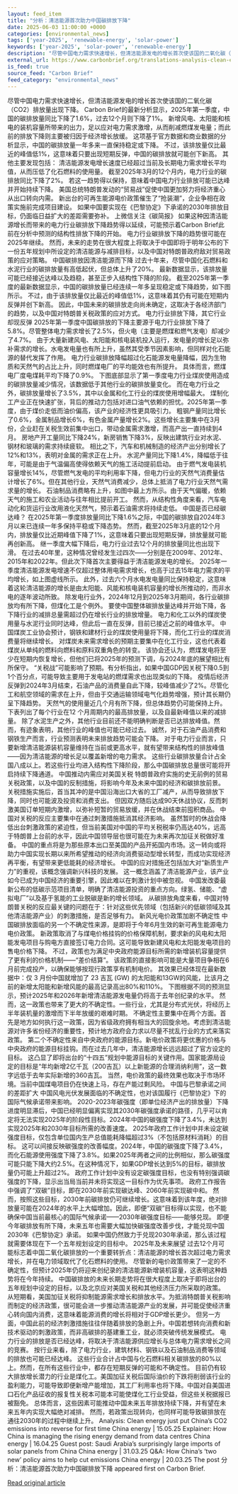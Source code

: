 ```yaml
---
layout: feed_item
title: "分析：清洁能源首次助力中国碳排放下降"
date: 2025-06-03 11:00:00 +0000
categories: [environmental_news]
tags: ['year-2025', 'renewable-energy', 'solar-power']
keywords: ['year-2025', 'solar-power', 'renewable-energy']
description: "尽管中国电力需求快速增长，但清洁能源发电的增长首次使该国的二氧化碳（CO2）排放量出现下降。 Carbon Brief的最新分析显示，2025年第一季度，中国的碳排放量同比下降了1"
external_url: https://www.carbonbrief.org/translations-analysis-clean-energy-just-put-chinas-co2-emissions-into-reverse-for-first-time/
is_feed: true
source_feed: "Carbon Brief"
feed_category: "environmental_news"
---
```


尽管中国电力需求快速增长，但清洁能源发电的增长首次使该国的二氧化碳（CO2）排放量出现下降。 Carbon Brief的最新分析显示，2025年第一季度，中国的碳排放量同比下降了1.6%，过去12个月则下降了1%。 新增风电、太阳能和核电的装机容量所带来的出力，足以应对电力需求激增，从而削减燃煤发电量；而此前的排放下降则主要被归因于经济增长放缓。 这项基于官方数据和商业数据的分析显示，中国的碳排放量一年多来一直保持稳定或下降。 不过，该排放量仅比最近的峰值低1%，这意味着只要出现短期反弹，中国的碳排放就可能创下新高。 其他主要发现包括： 清洁能源发电增长速度已经超过当前及长期电力需求增长平均值，从而压低了化石燃料的使用量。 截至2025年3月的12个月内，电力行业的碳排放同比下降了2%。 若这一趋势得以保持，意味着中国电力行业排放可能已达峰并开始持续下降。 美国总统特朗普发动的“贸易战”促使中国更加努力将经济重心从出口转向内需。 新出台的可再生能源电价政策催生了“抢装潮”，企业争相在政策实施前完成项目建设。 如果中国要实现在《巴黎协定》下承诺的2030年排放目标，仍面临日益扩大的差距需要弥补。 上微信关注《碳简报》 如果这种因清洁能源增长而带来的电力行业碳排放下降趋势得以延续，可能预示着Carbon Brief此前在分析中预测的结构性排放下降的开始。 电力行业碳排放下降的趋势很可能在2025年继续。 然而，未来的走势在很大程度上将取决于中国即将于明年公布的下一份五年规划中所设定的清洁能源与减排目标，以及中国对特朗普政府敌对贸易政策的应对策略。 中国碳排放因清洁能源而下降 过去十年来，尽管中国化石燃料和水泥行业的碳排放量有高低起伏，但总体上升了20%。 最新数据显示，该排放量可能已经接近达峰以及趋稳，甚至正步入结构性下降的阶段。 截至2025年第一季度的最新数据显示，中国的碳排放量已经连续一年多呈现稳定或下降趋势，如下图所示。 不过，由于该排放量仅比最近的峰值低1%，这意味着其仍有可能在短期内反弹并创下新高。 因此，中国未来的碳排放走向尚未确定，这取决于各经济部门的趋势，以及中国对特朗普关税政策的应对方式。 电力行业排放下降，其它行业却现反弹 2025年第一季度中国碳排放的下降主要源于电力行业排放下降了5.8%。尽管整体电力需求增长了2.5%，但火电（主要是燃煤和燃气发电）却减少了4.7%。 由于大量新建风电、太阳能和核电装机投入运行，发电量的增长足以弥补需求的增长。水电发电量也有所上升，虽然其受季节因素影响，但同样对化石能源的替代发挥了作用。 电力行业碳排放降幅超过化石能源发电量降幅，因为生物质和天然气的占比上升，同时燃煤电厂的平均能效也有所提升。 具体而言，燃煤电厂度电煤耗平均下降了0.9%。 下图底部显示了第一季度电力行业煤炭使用造成的碳排放量减少情况，该数据低于其他行业的碳排放量变化。 而在电力行业之外，碳排放量增长了3.5%，其中以金属和化工行业的煤炭使用增幅最大。 煤制化工产业正在快速扩张，背后的推动力包括对进口油气依赖的担忧。2025年第一季度，由于煤价走低而油价偏高，该产业的经济性更具吸引力。 粗钢产量同比增长了0.6%，金属制品增长6%，有色金属产量增长2%。这些增长主要集中在3月份，企业赶在关税生效前集中出口，带动金属需求激增，而高产出一直持续到4月。 房地产开工量同比下降24%，新房销售下降3%，反映出建筑行业对水泥、钢材和玻璃的需求持续疲软。 相比之下，汽车和机械制造的经济产出分别增长了12%和13%，表明对金属的需求正在上升。 水泥产量同比下降1.4%，降幅低于往年，可能是由于气温偏高使得依赖天气的施工活动提前启动。 由于燃气发电装机容量增长14%，尽管燃气发电的平均利用率下降，但电力行业的天然气消费量估计增长了6%。但在其他行业，天然气消费减少，总体上抵消了电力行业天然气需求量的增长。 石油制品消费略有上升，如图中最上方所示。由于天气偏暖，依赖天气的施工和农业活动与往年相比提前开工。 然而，从结构性角度来看，汽车电动化和货运行业改用液化天然气，预示着石油需求将持续走低。 中国是否已经碳达峰？ 在2025年第一季度排放量同比下降1.6%之际，中国的碳排放自2024年3月以来已连续一年多保持平稳或下降态势。 然而，截至2025年3月底的12个月内，排放量仅比近期峰值下降了1%，这意味着只要出现短期反弹，排放量就可能再创新高。 继一季度大幅下降后，电力行业过去12个月的排放量同比也出现下滑。 在过去40年里，这种情况曾经发生过四次——分别是在2009年、2012年、2015年和2022年。但此次下降首次主要得益于清洁能源发电的增长。 2025年一季度清洁能源发电增速不仅超过整体用电需求增长，也高于过去15年电力需求的平均增长，如上图虚线所示。 此外，过去六个月水电发电量同比保持稳定，这意味着这轮清洁能源的增长是由太阳能、风能和核电装机容量的增长所推动的，而非水电的逐年波动所致。 除发电行业外，2024年12月到2025年3月期间，各行业碳排放均有所下降，但煤化工是个例外。 要使中国整体碳排放量达峰并开始下降，各下降行业的减排总量需超过仍在增长行业的排放增量。 电力和化工以外的煤炭使用量与水泥行业同时达峰，但此后一直在反弹，目前已接近之前的峰值水平。 中国煤炭工业协会预计，钢铁和建材行业的煤炭使用量将下降，而化工行业的煤炭消费量将继续增长。 对煤炭未来需求增长的预期主要集中在化工行业，这也代表着煤炭从单纯的燃料向燃料和原料双重角色的转变。 该协会还认为，燃煤发电将至少在短期内恢复增长，但他们已将2025年的预测下调，与2024年底的展望相比有所保守。 “关税战”可能影响了预期。有分析指出，如果中国GDP因关税下降0.5到1个百分点，可能导致主要用于发电站的燃煤需求也出现类似的下降。 疫情后经济反弹到2024年3月结束，石油产品的消费量自此下降，较峰值减少了2%。尽管化工和航空领域的需求在上升，但由于交通运输领域电气化趋势增强，预计其长期仍呈下降趋势。 天然气的使用量近几个月有所下降，但总体趋势仍可能保持上升。 下表列出了每个行业在12 个月周期内的最高排放量，以及自最新峰值以来的减排量。 除了水泥生产之外，其他行业目前还不能明确判断是否已达排放峰值。然而，有迹象表明，其他行业的峰值也可能已经过去。 诚然，对于石油产品消费和钢铁生产而言，行业预测表明未来排放趋势可能会下降。 对于电力行业而言，只要新增清洁能源装机容量维持在当前或更高水平，就有望带来结构性的排放峰值——因为清洁能源的增长足以覆盖新增的电力需求。 这些行业碳排放量合计占全国八成以上。若这些行业均进入结构性下降阶段，那么中国碳排放总量很可能将开启持续下降通道。 中国推动内需应对美国关税 特朗普政府实施的史无前例的贸易关税政策，以及中国的反制措施，将影响今年及未来中国的经济和碳排放前景。 关税措施实施后，首当其冲的是中国沿海出口大省的工厂减产，从而导致排放下降，同时也可能波及投资和消费支出。 但因双方随后达成90天休战协议，反而刺激美国订单短期内激增，以弥补短暂的贸易放缓，并在休战结束前囤积商品。 中国对关税的反应主要集中在通过刺激措施抵消其经济影响。 虽然暂时的休战会降低出台刺激政策的紧迫性，但当前美国对中国的平均关税税率仍高达40%，远高于特朗普上台前的水平，因此中国领导层也很可能在为未来再次加征关税做好准备。 中国的重点将是为那些原本出口至美国的产品开拓国内市场。这一转向或将助力中国实现长期以来所希望推动的经济向消费驱动型增长转型，而成功实现经济再平衡，有望带来更低能耗的经济增长。 中国的应对措施还包括加大对“新质生产力”的重视，该概念强调新兴科技的发展。 这一概念涵盖了清洁能源产业，该产业如今已成为中国经济的重要引擎，因此难以在刺激计划中被忽视。 中国发改委最新公布的低碳示范项目清单，明确了清洁能源投资的重点方向。绿氢、储能、“虚拟电厂”以及基于氢能的工业脱碳是新的增长领域。 从碳排放角度来看，中国对特朗普关税的反应最关键的问题在于：针对这些优先领域（包括新兴的低碳领域及其他清洁能源产业）的刺激措施，是否足够有力。 新风光电价政策加剧不确定性 中国碳排放面临的另一个不确定性来源，是即将于今年6月生效的新可再生能源电力电价政策。 新政策取消了与煤电价格挂钩的价格保障机制，要求新的风电和太阳能发电项目与购电方直接签订电力合同。这可能导致新建风电和太阳能发电项目的售电价格下降。 不过，政策也为满足中央政府能源目标所需的新增装机容量提供了更有利的价格机制——“差价结算”。 该政策的直接影响可能是大量项目争相在6月前完成投产，以确保能够按现行政策享有机制电价。 其效果已经体现在最新数据中：仅 3 月份中国就增加了 23 吉瓦 (GW) 的太阳能和13GW的风能，比该月之前的新增太阳能和新增风能的最高记录高出80%和110%。 下图根据不同的预测显示，预计2025年和2026年新增清洁能源发电量仍将高于去年创纪录的水平。 然而，这一政策也带来了更大的不确定性。一些行业，尤其是分布式光伏，将经历上半年装机量的激增而下半年放缓的艰难时期。 不确定性主要集中在两个方面。首先是地方如何执行这一政策，因为省级政府拥有相当大的回旋余地。考虑到清洁能源对许多省份经济的重要性，预计地方政府会力求以尽量不扰乱行业的方式来落实政策。 第二个不确定性来自中央政府的能源目标。新电价政策将更优惠的价格与中央政府的能源目标挂钩。而在过去几年中，清洁能源增长远远超过了官方设定的目标。 这凸显了即将出台的“十四五”规划中能源目标的关键作用。国家能源局设定的目标是“年均新增2亿千瓦（200吉瓦）以上新能源的合理消纳利用”，这一数字远低于去年实际新增的360吉瓦。 当然，电价政策的最终效果也取决于市场环境。当前中国煤电项目仍在快速上马，存在产能过剩风险。 中国与巴黎承诺之间的差距扩大 中国风电光伏发展面临的不确定性，也对该国履行《巴黎协定》下的国际气候承诺带来影响。 2020-2023年碳强度（即单位经济产出的排放量）下降进度明显滞后，中国已经明显偏离实现其2030年碳强度承诺的路径，几乎可以肯定将无法实现2025年的阶段性目标。2024年中国的碳强度下降了3.4%，未达到实现2025年和2030年目标所需的改善速度。 2025年政府工作计划中并未设定碳强度目标，仅包含单位国内生产总值能耗降幅超过3%（不包括原材料消耗）的目标。 这可以间接反映碳强度的改善幅度。2024年，中国的碳强度下降了3.4%，而化石能源使用强度下降了3.8%。如果2025年两者之间的比例相似，那么碳强度可能只能下降大约2.5%。在这种情况下，如果GDP增长达到5%的目标，碳排放量仍可能上升超过2%。 政府工作计划中没有设定碳强度目标，也没有特别强调碳强度的下降，显示出当局当前并未将实现这一目标作为优先事项。 政府工作报告中强调了“双碳”目标，即在2030年前实现碳达峰、2060年前实现碳中和。 然而，按照这些目标，2030年前碳排放仍可继续增长。这意味着到该年度，绝对排放量可能在2024年的水平上大幅增加。因此，即便“双碳”目标得以实现，也不能确保中国当前最核心的国际气候承诺——2030年碳强度目标——能够兑现。 即便今年碳排放有所下降，未来五年也需要大幅加快碳强度改善步伐，才能兑现中国2030年《巴黎协定》承诺。 如果中国仍然致力于兑现2030年承诺，那么该过程就需要体现在下一个五年规划设定的目标中。 2025年及未来展望 过去12个月可能标志着中国二氧化碳排放的一个重要转折点：清洁能源的增长首次超过电力需求增长，并在电力领域取代了化石燃料的使用。 尽管新的电价政策带来了一定的不确定性，但预计2025年仍将迎来创纪录的清洁能源新增装机容量，这表明这种趋势将在今年持续。 中国碳排放的未来长期走势将在很大程度上取决于即将出台的五年规划中设定的目标，以及北京应对美国关税和其他经济压力所采取的政策。 从短期看，美国加征关税将抑制能源需求增长和排放水平。为抵消特朗普关税影响而制定的经济政策，很可能会进一步推动清洁能源产业的发展，并可能促使经济重心转向国内消费，这意味着能源消费的增长将相对于GDP增长更少。 但另一方面，中国此前的经济刺激措施往往伴随着排放的急剧上升。中国若想转向消费和新技术驱动的刺激政策，而非高碳排的基建重工业，就必须突破传统发展模式。 电力行业的排放是否已经达峰，将取决于清洁能源供应增长与总体电力需求增长之间的竞赛。 按行业来看，除了电力行业，建筑材料、钢铁以及石油制品消费等领域的排放也可能已经达峰。 这些行业合计占中国与化石燃料相关碳排放的80%以上。然而，在所有这些行业中，都存在短期反弹的可能和不确定性。 目前仍有较大排放增长潜力的行业是煤化工。美国加征关税后国际油价的下跌将削弱该行业的盈利能力，可能导致即便新增产能增加，其工厂利用率也将下降。中国对自美国进口石化产品征收的报复性关税本可能本可能使煤化工行业受益，但这些关税据报已被豁免。 总体而言，这些因素可能推动中国未来五年排放持续下降，并有望在未来五年内实现大幅绝对减排。 然而，若政策出现转向，也同样可能导致碳排放在通往2030年的过程中继续上升。 Analysis: Clean energy just put China’s CO2 emissions into reverse for first time China energy | 15.05.25 Explainer: How China is managing the rising energy demand from data centres China energy | 16.04.25 Guest post: Saudi Arabia&#8217;s surprisingly large imports of solar panels from China China energy | 31.03.25 Q&amp;A: How China’s ‘two new’ policy aims to help cut emissions China energy | 20.03.25 The post 分析：清洁能源首次助力中国碳排放下降 appeared first on Carbon Brief.

[Read original article](https://www.carbonbrief.org/translations-analysis-clean-energy-just-put-chinas-co2-emissions-into-reverse-for-first-time/)
